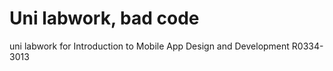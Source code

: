 # Uni labwork, bad code

uni labwork for Introduction to Mobile App Design and Development R0334-3013
